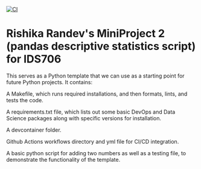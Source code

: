 [![CI](https://github.com/nogibjj/Rishika_Randev_MiniProject_1/actions/workflows/hello.yml/badge.svg)](https://github.com/nogibjj/Rishika_Randev_MiniProject_1/actions/workflows/hello.yml)

# Rishika Randev's MiniProject 2 (pandas descriptive statistics script) for IDS706

This serves as a Python template that we can use as a starting point for future Python projects. It contains:

A Makefile, which runs required installations, and then formats, lints, and tests the code.

A requirements.txt file, which lists out some basic DevOps and Data Science packages along with specific versions for installation.

A devcontainer folder.

Github Actions workflows directory and yml file for CI/CD integration.

A basic python script for adding two numbers as well as a testing file, to demonstrate the functionality of the template.